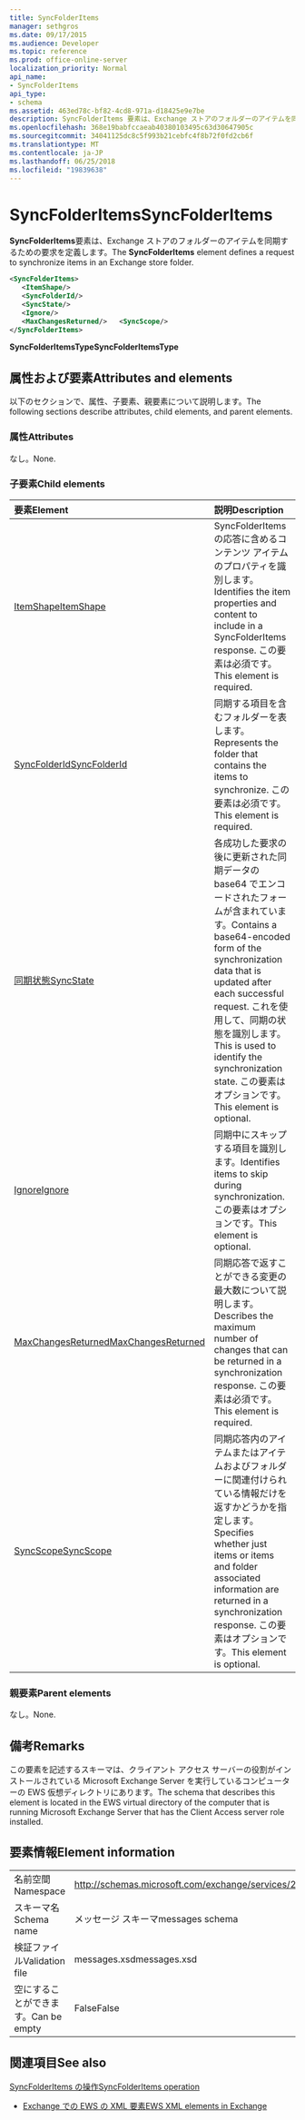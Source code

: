 ```yaml
---
title: SyncFolderItems
manager: sethgros
ms.date: 09/17/2015
ms.audience: Developer
ms.topic: reference
ms.prod: office-online-server
localization_priority: Normal
api_name:
- SyncFolderItems
api_type:
- schema
ms.assetid: 463ed78c-bf82-4cd8-971a-d18425e9e7be
description: SyncFolderItems 要素は、Exchange ストアのフォルダーのアイテムを同期するための要求を定義します。
ms.openlocfilehash: 368e19babfccaeab40380103495c63d30647905c
ms.sourcegitcommit: 34041125dc8c5f993b21cebfc4f8b72f0fd2cb6f
ms.translationtype: MT
ms.contentlocale: ja-JP
ms.lasthandoff: 06/25/2018
ms.locfileid: "19839638"
---
```

# <a name="syncfolderitems"></a><span data-ttu-id="6b63d-103">SyncFolderItems</span><span class="sxs-lookup"><span data-stu-id="6b63d-103">SyncFolderItems</span></span>

<span data-ttu-id="6b63d-104">**SyncFolderItems**要素は、Exchange ストアのフォルダーのアイテムを同期するための要求を定義します。</span><span class="sxs-lookup"><span data-stu-id="6b63d-104">The **SyncFolderItems** element defines a request to synchronize items in an Exchange store folder.</span></span> 
  
```xml
<SyncFolderItems>
   <ItemShape/>
   <SyncFolderId/>
   <SyncState/>
   <Ignore/>
   <MaxChangesReturned/>   <SyncScope/>
</SyncFolderItems>
```

 <span data-ttu-id="6b63d-105">**SyncFolderItemsType**</span><span class="sxs-lookup"><span data-stu-id="6b63d-105">**SyncFolderItemsType**</span></span>
## <a name="attributes-and-elements"></a><span data-ttu-id="6b63d-106">属性および要素</span><span class="sxs-lookup"><span data-stu-id="6b63d-106">Attributes and elements</span></span>

<span data-ttu-id="6b63d-107">以下のセクションで、属性、子要素、親要素について説明します。</span><span class="sxs-lookup"><span data-stu-id="6b63d-107">The following sections describe attributes, child elements, and parent elements.</span></span>
  
### <a name="attributes"></a><span data-ttu-id="6b63d-108">属性</span><span class="sxs-lookup"><span data-stu-id="6b63d-108">Attributes</span></span>

<span data-ttu-id="6b63d-109">なし。</span><span class="sxs-lookup"><span data-stu-id="6b63d-109">None.</span></span>
  
### <a name="child-elements"></a><span data-ttu-id="6b63d-110">子要素</span><span class="sxs-lookup"><span data-stu-id="6b63d-110">Child elements</span></span>

|<span data-ttu-id="6b63d-111">**要素**</span><span class="sxs-lookup"><span data-stu-id="6b63d-111">**Element**</span></span>|<span data-ttu-id="6b63d-112">**説明**</span><span class="sxs-lookup"><span data-stu-id="6b63d-112">**Description**</span></span>|
|:-----|:-----|
|[<span data-ttu-id="6b63d-113">ItemShape</span><span class="sxs-lookup"><span data-stu-id="6b63d-113">ItemShape</span></span>](itemshape.md) <br/> |<span data-ttu-id="6b63d-114">SyncFolderItems の応答に含めるコンテンツ アイテムのプロパティを識別します。</span><span class="sxs-lookup"><span data-stu-id="6b63d-114">Identifies the item properties and content to include in a SyncFolderItems response.</span></span> <span data-ttu-id="6b63d-115">この要素は必須です。</span><span class="sxs-lookup"><span data-stu-id="6b63d-115">This element is required.</span></span>  <br/> |
|[<span data-ttu-id="6b63d-116">SyncFolderId</span><span class="sxs-lookup"><span data-stu-id="6b63d-116">SyncFolderId</span></span>](syncfolderid.md) <br/> |<span data-ttu-id="6b63d-117">同期する項目を含むフォルダーを表します。</span><span class="sxs-lookup"><span data-stu-id="6b63d-117">Represents the folder that contains the items to synchronize.</span></span> <span data-ttu-id="6b63d-118">この要素は必須です。</span><span class="sxs-lookup"><span data-stu-id="6b63d-118">This element is required.</span></span>  <br/> |
|[<span data-ttu-id="6b63d-119">同期状態</span><span class="sxs-lookup"><span data-stu-id="6b63d-119">SyncState</span></span>](syncstate-ex15websvcsotherref.md) <br/> |<span data-ttu-id="6b63d-120">各成功した要求の後に更新された同期データの base64 でエンコードされたフォームが含まれています。</span><span class="sxs-lookup"><span data-stu-id="6b63d-120">Contains a base64-encoded form of the synchronization data that is updated after each successful request.</span></span> <span data-ttu-id="6b63d-121">これを使用して、同期の状態を識別します。</span><span class="sxs-lookup"><span data-stu-id="6b63d-121">This is used to identify the synchronization state.</span></span> <span data-ttu-id="6b63d-122">この要素はオプションです。</span><span class="sxs-lookup"><span data-stu-id="6b63d-122">This element is optional.</span></span>  <br/> |
|[<span data-ttu-id="6b63d-123">Ignore</span><span class="sxs-lookup"><span data-stu-id="6b63d-123">Ignore</span></span>](ignore.md) <br/> |<span data-ttu-id="6b63d-124">同期中にスキップする項目を識別します。</span><span class="sxs-lookup"><span data-stu-id="6b63d-124">Identifies items to skip during synchronization.</span></span> <span data-ttu-id="6b63d-125">この要素はオプションです。</span><span class="sxs-lookup"><span data-stu-id="6b63d-125">This element is optional.</span></span>  <br/> |
|[<span data-ttu-id="6b63d-126">MaxChangesReturned</span><span class="sxs-lookup"><span data-stu-id="6b63d-126">MaxChangesReturned</span></span>](maxchangesreturned.md) <br/> |<span data-ttu-id="6b63d-127">同期応答で返すことができる変更の最大数について説明します。</span><span class="sxs-lookup"><span data-stu-id="6b63d-127">Describes the maximum number of changes that can be returned in a synchronization response.</span></span> <span data-ttu-id="6b63d-128">この要素は必須です。</span><span class="sxs-lookup"><span data-stu-id="6b63d-128">This element is required.</span></span>  <br/> |
|[<span data-ttu-id="6b63d-129">SyncScope</span><span class="sxs-lookup"><span data-stu-id="6b63d-129">SyncScope</span></span>](syncscope.md) <br/> |<span data-ttu-id="6b63d-130">同期応答内のアイテムまたはアイテムおよびフォルダーに関連付けられている情報だけを返すかどうかを指定します。</span><span class="sxs-lookup"><span data-stu-id="6b63d-130">Specifies whether just items or items and folder associated information are returned in a synchronization response.</span></span> <span data-ttu-id="6b63d-131">この要素はオプションです。</span><span class="sxs-lookup"><span data-stu-id="6b63d-131">This element is optional.</span></span>  <br/> |
   
### <a name="parent-elements"></a><span data-ttu-id="6b63d-132">親要素</span><span class="sxs-lookup"><span data-stu-id="6b63d-132">Parent elements</span></span>

<span data-ttu-id="6b63d-133">なし。</span><span class="sxs-lookup"><span data-stu-id="6b63d-133">None.</span></span>
  
## <a name="remarks"></a><span data-ttu-id="6b63d-134">備考</span><span class="sxs-lookup"><span data-stu-id="6b63d-134">Remarks</span></span>

<span data-ttu-id="6b63d-135">この要素を記述するスキーマは、クライアント アクセス サーバーの役割がインストールされている Microsoft Exchange Server を実行しているコンピューターの EWS 仮想ディレクトリにあります。</span><span class="sxs-lookup"><span data-stu-id="6b63d-135">The schema that describes this element is located in the EWS virtual directory of the computer that is running Microsoft Exchange Server that has the Client Access server role installed.</span></span>
  
## <a name="element-information"></a><span data-ttu-id="6b63d-136">要素情報</span><span class="sxs-lookup"><span data-stu-id="6b63d-136">Element information</span></span>

|||
|:-----|:-----|
|<span data-ttu-id="6b63d-137">名前空間</span><span class="sxs-lookup"><span data-stu-id="6b63d-137">Namespace</span></span>  <br/> |http://schemas.microsoft.com/exchange/services/2006/messages  <br/> |
|<span data-ttu-id="6b63d-138">スキーマ名</span><span class="sxs-lookup"><span data-stu-id="6b63d-138">Schema name</span></span>  <br/> |<span data-ttu-id="6b63d-139">メッセージ スキーマ</span><span class="sxs-lookup"><span data-stu-id="6b63d-139">messages schema</span></span>  <br/> |
|<span data-ttu-id="6b63d-140">検証ファイル</span><span class="sxs-lookup"><span data-stu-id="6b63d-140">Validation file</span></span>  <br/> |<span data-ttu-id="6b63d-141">messages.xsd</span><span class="sxs-lookup"><span data-stu-id="6b63d-141">messages.xsd</span></span>  <br/> |
|<span data-ttu-id="6b63d-142">空にすることができます。</span><span class="sxs-lookup"><span data-stu-id="6b63d-142">Can be empty</span></span>  <br/> |<span data-ttu-id="6b63d-143">False</span><span class="sxs-lookup"><span data-stu-id="6b63d-143">False</span></span>  <br/> |
   
## <a name="see-also"></a><span data-ttu-id="6b63d-144">関連項目</span><span class="sxs-lookup"><span data-stu-id="6b63d-144">See also</span></span>



[<span data-ttu-id="6b63d-145">SyncFolderItems の操作</span><span class="sxs-lookup"><span data-stu-id="6b63d-145">SyncFolderItems operation</span></span>](syncfolderitems-operation.md)


- [<span data-ttu-id="6b63d-146">Exchange での EWS の XML 要素</span><span class="sxs-lookup"><span data-stu-id="6b63d-146">EWS XML elements in Exchange</span></span>](ews-xml-elements-in-exchange.md)

